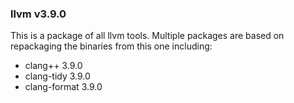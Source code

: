 ### llvm v3.9.0

This is a package of all llvm tools. Multiple packages are based on repackaging the binaries from this one including:

  - clang++ 3.9.0
  - clang-tidy 3.9.0
  - clang-format 3.9.0
